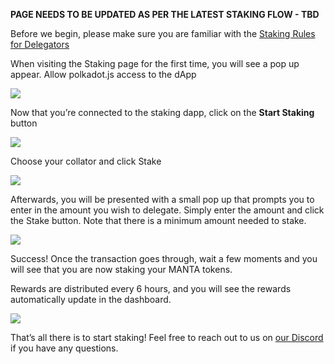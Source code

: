 
**PAGE NEEDS TO BE UPDATED AS PER THE LATEST STAKING FLOW - TBD**

Before we begin, please make sure you are familiar with the [Staking Rules for Delegators](../Rules#for-delegators)

When visiting the Staking page for the first time, you will see a pop up appear. Allow polkadot.js access to the dApp

![](images/authorize_wallet.png)

Now that you’re connected to the staking dapp, click on the **Start Staking** button

![](images/head.png)

Choose your collator and click Stake

![](images/select_collator.png)

Afterwards, you will be presented with a small pop up that prompts you to enter in the amount you wish to delegate. Simply enter the amount and click the Stake button. Note that there is a minimum amount needed to stake.

![](images/choose_stake.png)

Success!
Once the transaction goes through, wait a few moments and you will see that you are now staking your MANTA tokens. 

Rewards are distributed every 6 hours, and you will see the rewards automatically update in the dashboard.

![](images/active_collator.png)

That’s all there is to start staking! Feel free to reach out to us on [our Discord](https://discord.gg/mantanetwork) if you have any questions.
